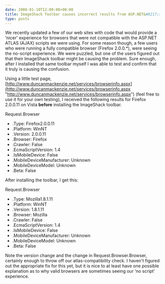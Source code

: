 ```yaml
---
date: 2008-01-10T12:09:00+00:00
title: ImageShack Toolbar causes incorrect results from ASP.NET&#8217;s browser checking code
type: posts
---
```

We recently updated a few of our web sites with code that would provide a &#8216;nicer' experience for browsers that were not compatible with the ASP.NET ATLAS (AJAX) scripts we were using. For some reason though, a few users who were running a fully compatible browser (Firefox 2.0.0.*), were seeing the no-script experience. We were puzzled, but one of the users figured out that their ImageShack toolbar might be causing the problem. Sure enough, after I installed that same toolbar myself I was able to test and confirm that it truly is causing the confusion.

Using a little test page, [http://www.duncanmackenzie.net/services/browserinfo.aspx](http://www.duncanmackenzie.net/services/browserinfo.aspx "http://www.duncanmackenzie.net/services/browserinfo.aspx") (feel free to use it for your own testing), I received the following results for Firefox 2.0.0.11 on Vista **before** installing the ImageShack toolbar.

Request.Browser

  * .Type: Firefox2.0.0.11
  * .Platform: WinNT
  * .Version: 2.0.0.11
  * .Browser: Firefox
  * .Crawler: False
  * .EcmaScriptVersion: 1.4
  * .IsMobileDevice: False
  * .MobileDeviceManufacturer: Unknown
  * .MobileDeviceModel: Unknown
  * .Beta: False



After installing the toolbar, I get this:

Request.Browser

  * .Type: Mozilla1.8.1.11
  * .Platform: WinNT
  * .Version: 1.8.1.11
  * .Browser: Mozilla
  * .Crawler: False
  * .EcmaScriptVersion: 1.4
  * .IsMobileDevice: False
  * .MobileDeviceManufacturer: Unknown
  * .MobileDeviceModel: Unknown
  * .Beta: False



Note the version change and the change in Request.Browser.Browser, certainly enough to throw off our atlas-compatibility check. I haven't figured out the appropriate fix for this yet, but it is nice to at least have one possible explanation as to why valid browsers are sometimes seeing our &#8216;no script' experience.
